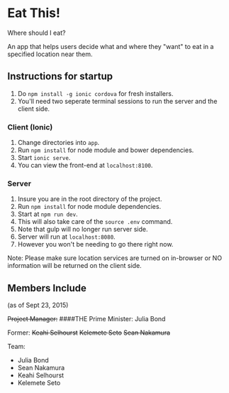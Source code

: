 # Eat This!
Where should I eat?

An app that helps users decide what and where they "want" to eat in a specified location near them.

## Instructions for startup

1. Do `npm install -g ionic cordova` for fresh installers.
1. You'll need two seperate terminal sessions to run the server and the client side.

### Client (Ionic)
1. Change directories into `app`.
1. Run `npm install` for node module and bower dependencies.
1. Start `ionic serve`.
1. You can view the front-end at `localhost:8100`.

### Server
1. Insure you are in the root directory of the project.
1. Run `npm install` for node module dependencies.
1. Start at `npm run dev`.
  2. This will also take care of the `source .env` command.
  2. Note that gulp will no longer run server side.
1. Server will run at `localhost:8080`.
  2. However you won't be needing to go there right now.

Note: Please make sure location services are turned on in-browser or NO information will be returned on the client side.

## Members Include
(as of Sept 23, 2015)

~~Project Manager:~~
####THE Prime Minister:
Julia Bond

Former:
~~Keahi Selhourst~~ ~~Kelemete Seto~~ ~~Sean Nakamura~~

Team:
  - Julia Bond
  - Sean Nakamura
  - Keahi Selhourst
  - Kelemete Seto
